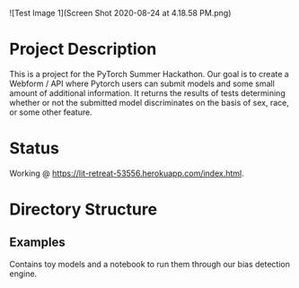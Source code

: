 ![Test Image 1](Screen Shot 2020-08-24 at 4.18.58 PM.png)



# Project Description

This is a project for the PyTorch Summer Hackathon. Our goal is to create a Webform / API where Pytorch users can submit models and some small amount of additional information. It returns the results of tests determining whether or not the submitted model discriminates on the basis of sex, race, or some other feature.

# Status

Working @ https://lit-retreat-53556.herokuapp.com/index.html.

# Directory Structure

## Examples 

Contains toy models and a notebook to run them through our bias detection engine.
